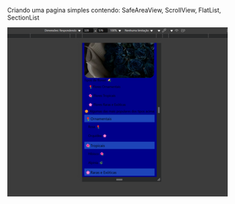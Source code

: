Criando uma pagina simples contendo: SafeAreaView, ScrollView, FlatList, SectionList 

![imagem de teste](./public/image.png)
